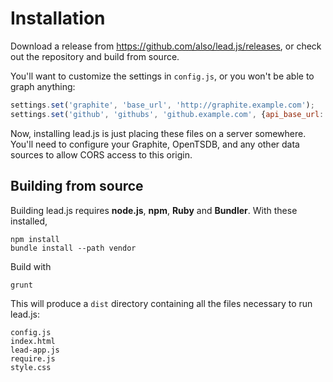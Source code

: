 # Installation

Download a release from https://github.com/also/lead.js/releases, or check out the repository and build from source.

You'll want to customize the settings in `config.js`, or you won't be able to graph anything:

```javascript
settings.set('graphite', 'base_url', 'http://graphite.example.com');
settings.set('github', 'githubs', 'github.example.com', {api_base_url: 'https://github.example.com/api/v3', requires_access_token: true});
```

Now, installing lead.js is just placing these files on a server somewhere. You'll need to configure your Graphite, OpenTSDB, and any other data sources to allow CORS access to this origin.

## Building from source

Building lead.js requires **node.js**, **npm**, **Ruby** and **Bundler**.
With these installed,

```
npm install
bundle install --path vendor
```

Build with

```
grunt
```

This will produce a `dist` directory containing all the files necessary to run lead.js:

```
config.js
index.html
lead-app.js
require.js
style.css
```
